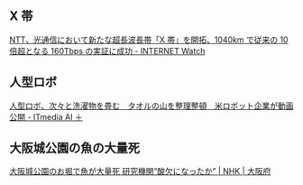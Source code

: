 ## X 帯

[NTT、光通信において新たな超長波長帯「X 帯」を開拓、1040km で従来の 10 倍超となる 160Tbps の実証に成功 - INTERNET Watch](https://internet.watch.impress.co.jp/docs/news/2038117.html)

## 人型ロボ

[人型ロボ、次々と洗濯物を畳む　タオルの山を整理整頓　米ロボット企業が動画公開 - ITmedia AI ＋](https://www.itmedia.co.jp/aiplus/articles/2508/13/news075.html)

## 大阪城公園の魚の大量死

[大阪城公園のお堀で魚が大量死 研究機関“酸欠になったか” | NHK | 大阪府](https://www3.nhk.or.jp/news/html/20250813/k10014893231000.html)
